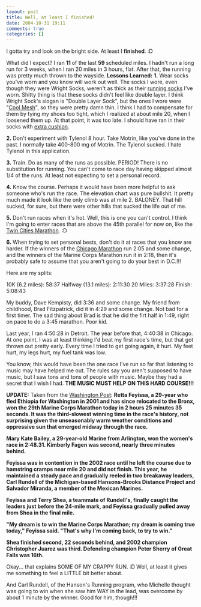 ```yaml
---
layout: post
title: Well, at least I finished!
date: 2004-10-31 19:11
comments: true
categories: []
---
```

I gotta try and look on the bright side. At least I <strong>finished</strong>. :D

What did I expect? I ran <strong>11 </strong>of the last <strong>59 </strong>scheduled miles. I hadn't run a long run for 3 weeks, when I ran 20 miles in 3 hours, flat. After that, the running was pretty much thrown to the wayside.
<strong>
Lessons Learned:</strong>
<strong>1.</strong> Wear socks you've worn and you know will work out well. The socks I wore, even though they were Wright Socks, weren't as thick as their <a href="http://wrightsock.com/running.html">running socks</a> I've worn. Shitty thing is that these socks didn't feel like double layer. I think Wright Sock's slogan is "Double Layer Sock", but the ones I wore were "<a href="http://wrightsock.com/coolmesh.html">Cool Mesh</a>", so they were pretty damn thin. I think I had to compensate for them by tying my shoes too tight, which I realized at about mile 20, when I loosened them up. At that point, it was too late. I should have ran in their socks with <a href="http://wrightsock.com/running-xtra.html">extra cushion</a>.

<strong>2.</strong> Don't experiment with Tylenol 8 hour. Take Motrin, like you've done in the past. I normally take 400-800 mg of Motrin. The Tylenol sucked. I hate Tylenol in this application.

<strong>3.</strong> Train. Do as many of the runs as possible. PERIOD! There is no substitution for running. You can't come to race day having skipped almost 1/4 of the runs. At least not expecting to set a personal record.

<strong>4.</strong> Know the course. Perhaps it would have been more helpful to ask someone who's run the race. The elevation chart was pure bullshit. It pretty much made it look like the only climb was at mile 2. BALONEY. That hill sucked, for sure, but there were other hills that sucked the life out of me.

<strong>5.</strong> Don't run races when it's hot. Well, this is one you can't control. I think I'm going to enter races that are above the 45th parallel for now on, like the <a href="http://www.twincitiesmarathon.org/">Twin Cities Marathon</a>. :D

<strong>6.</strong> When trying to set personal bests, don't do it at races that you know are harder. If the winners of the <a href="http://www.chicagomarathon.com">Chicago Marathon</a> run 2:05 and some change, and the winners of the Marine Corps Marathon run it in 2:18, then it's probably safe to assume that you aren't going to do your best in D.C.!!!

Here are my splits:

10K (6.2 miles): 58:37
Halfway (13.1 miles): 2:11:30
20 Miles: 3:37:28
Finish: 5:08:43

My buddy, Dave Kempisty, did 3:36 and some change. My friend from childhood, Brad Fitzpatrick, did it in 4:29 and some change. Not bad for a first timer. The sad thing about Brad is that he did the firt half in 1:49, right on pace to do a 3:45 marathon. Poor kid.

Last year, I ran 4:50:28 in Detroit. The year before that, 4:40:38 in Chicago. At one point, I was at least thinking I'd beat my first race's time, but that got thrown out pretty early. Every time I tried to get going again, it hurt. My feet hurt, my legs hurt, my fuel tank was low.

You know, this would have been the one race I've run so far that listening to music may have helped me out. The rules say you aren't supposed to have music, but I saw tons and tons of people with music. Maybe they had a secret that I wish I had. <strong>THE MUSIC MUST HELP ON THIS HARD COURSE!!!</strong>

<strong>UPDATE:</strong>
Taken from the <a href="http://www.washingtonpost.com">Washington Post</a>:
<strong>Retta Feyissa, a 29-year who fled Ethiopia for Washington in 2001 and has since relocated to the Bronx, won the 29th Marine Corps Marathon today in 2 hours 25 minutes 35 seconds. It was the third-slowest winning time in the race's history, not surprising given the unseasonably warm weather conditions and oppressive sun that emerged midway through the race.

Mary Kate Bailey, a 29-year-old Marine from Arlington, won the women's race in 2:48.31. Kimberly Fagen was second, nearly three minutes behind.

 Feyissa was in contention in the 2002 race until he left the course due to hamstring cramps near mile 20 and did not finish. This year, he maintained a steady pace and gradually reeled in two breakaway leaders, Carl Rundell of the Michigan-based Hansons-Brooks Distance Project and Salvador Miranda, a member of the Mexican Marines.

Feyissa and Terry Shea, a teammate of Rundell's, finally caught the leaders just before the 24-mile mark, and Feyissa gradually pulled away from Shea in the final mile.

"My dream is to win the Marine Corps Marathon; my dream is coming true today," Feyissa said. "That's why I'm coming back, to try to win."

Shea finished second, 22 seconds behind, and 2002 champion Christopher Juarez was third. Defending champion Peter Sherry of Great Falls was 16th.</strong>

Okay... that explains SOME OF MY CRAPPY RUN. :D Well, at least it gives me something to feel a LITTLE bit better about.

And Carl Rundell, of the Hanson's Running program, who Michelle thought was going to win when she saw him WAY in the lead, was overcome by about 1 minute by the winner. Good for him, though!!!
